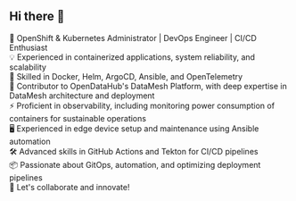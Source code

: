 ## Hi there 👋


🚀 OpenShift & Kubernetes Administrator | DevOps Engineer | CI/CD Enthusiast   
💡 Experienced in containerized applications, system reliability, and scalability   
🔧 Skilled in Docker, Helm, ArgoCD, Ansible, and OpenTelemetry   
👷 Contributor to OpenDataHub's DataMesh Platform, with deep expertise in DataMesh architecture and deployment     
⚡ Proficient in observability, including monitoring power consumption of containers for sustainable operations   
🖥️ Experienced in edge device setup and maintenance using Ansible automation    
🛠️ Advanced skills in GitHub Actions and Tekton for CI/CD pipelines    
📦 Passionate about GitOps, automation, and optimizing deployment pipelines   
🌟 Let's collaborate and innovate!


<!--
**mukesh1327/mukesh1327** is a ✨ _special_ ✨ repository because its `README.md` (this file) appears on your GitHub profile.

Here are some ideas to get you started:

- 🔭 I’m currently working on ...
- 🌱 I’m currently learning ...
- 👯 I’m looking to collaborate on ...
- 🤔 I’m looking for help with ...
- 💬 Ask me about ...
- 📫 How to reach me: ...
- 😄 Pronouns: ...
- ⚡ Fun fact: ...
-->
